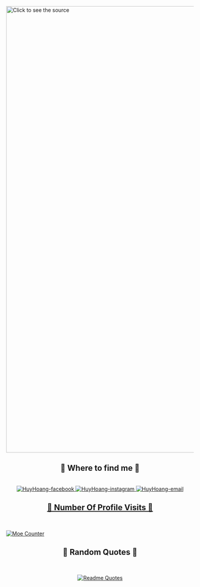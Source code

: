 <!-- HHoang -->
<a href="#" target="_blank">
  <img src="svg/huyhoang.svg" width="1200" alt="Click to see the source" />
</a>





<br>

<h2 align="center">💬 Where to find me 💬</h2>
<br>
<!-- https://icons8.com -->
<div align="center">
 
    
  </a>
  <a href="https://www.facebook.com/carl.3h/" target="blank">
    <img src="https://img.icons8.com/bubbles/100/000000/facebook-new.png" alt="HuyHoang-facebook" />
  </a>
  <a href="https://www.instagram.com/carl.3h/" target="blank">
     <img src="https://img.icons8.com/bubbles/100/000000/instagram.png" alt="HuyHoang-instagram" />
  <a href="mailto:Xnovhh@gmail.com" target="top">
    <img src="https://img.icons8.com/bubbles/100/000000/apple-mail.png" alt="HuyHoang-email" />
 
</div>
<h2 align="center">📑 Number Of Profile Visits 📑</h2>
<br>

  <a align="center" href="https://count.getloli.com/"><img src="https://count.getloli.com/get/@hohuyhoang308?theme=rule34" alt="Moe Counter" title="Moe Counter"></a>

  
<h2 align="center">📑 Random Quotes 📑</h2>

<br>
<div align="center">

[![Readme Quotes](https://quotes-github-readme.vercel.app/api?type=horizontal&theme=dark)](https://github.com/piyushsuthar/github-readme-quotes)
</div>

